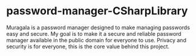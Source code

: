 # password-manager-CSharpLibrary
 Muragala is a password manager designed to make managing passwords easy and secure. My goal is to make it a secure and reliable password manager available in the public domain for everyone to use. Privacy and security is for everyone, this is the core value behind this project.
